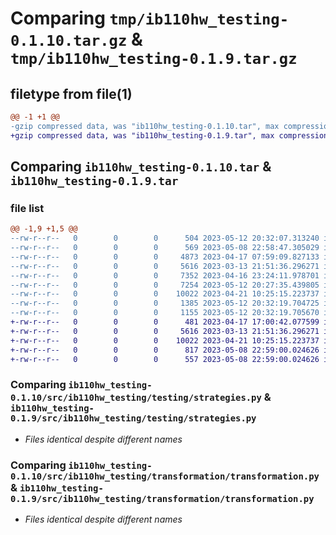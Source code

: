 # Comparing `tmp/ib110hw_testing-0.1.10.tar.gz` & `tmp/ib110hw_testing-0.1.9.tar.gz`

## filetype from file(1)

```diff
@@ -1 +1 @@
-gzip compressed data, was "ib110hw_testing-0.1.10.tar", max compression
+gzip compressed data, was "ib110hw_testing-0.1.9.tar", max compression
```

## Comparing `ib110hw_testing-0.1.10.tar` & `ib110hw_testing-0.1.9.tar`

### file list

```diff
@@ -1,9 +1,5 @@
--rw-r--r--   0        0        0      504 2023-05-12 20:32:07.313240 ib110hw_testing-0.1.10/pyproject.toml
--rw-r--r--   0        0        0      569 2023-05-08 22:58:47.305029 ib110hw_testing-0.1.10/README.md
--rw-r--r--   0        0        0     4873 2023-04-17 07:59:09.827133 ib110hw_testing-0.1.10/src/ib110hw_testing/testing/__pycache__/strategies.cpython-36.pyc
--rw-r--r--   0        0        0     5616 2023-03-13 21:51:36.296271 ib110hw_testing-0.1.10/src/ib110hw_testing/testing/strategies.py
--rw-r--r--   0        0        0     7352 2023-04-16 23:24:11.978701 ib110hw_testing-0.1.10/src/ib110hw_testing/transformation/__pycache__/transformation.cpython-310.pyc
--rw-r--r--   0        0        0     7254 2023-05-12 20:27:35.439805 ib110hw_testing-0.1.10/src/ib110hw_testing/transformation/__pycache__/transformation.cpython-36.pyc
--rw-r--r--   0        0        0    10022 2023-04-21 10:25:15.223737 ib110hw_testing-0.1.10/src/ib110hw_testing/transformation/transformation.py
--rw-r--r--   0        0        0     1385 2023-05-12 20:32:19.704725 ib110hw_testing-0.1.10/setup.py
--rw-r--r--   0        0        0     1155 2023-05-12 20:32:19.705670 ib110hw_testing-0.1.10/PKG-INFO
+-rw-r--r--   0        0        0      481 2023-04-17 17:00:42.077599 ib110hw_testing-0.1.9/pyproject.toml
+-rw-r--r--   0        0        0     5616 2023-03-13 21:51:36.296271 ib110hw_testing-0.1.9/src/ib110hw_testing/testing/strategies.py
+-rw-r--r--   0        0        0    10022 2023-04-21 10:25:15.223737 ib110hw_testing-0.1.9/src/ib110hw_testing/transformation/transformation.py
+-rw-r--r--   0        0        0      817 2023-05-08 22:59:00.024626 ib110hw_testing-0.1.9/setup.py
+-rw-r--r--   0        0        0      557 2023-05-08 22:59:00.024626 ib110hw_testing-0.1.9/PKG-INFO
```

### Comparing `ib110hw_testing-0.1.10/src/ib110hw_testing/testing/strategies.py` & `ib110hw_testing-0.1.9/src/ib110hw_testing/testing/strategies.py`

 * *Files identical despite different names*

### Comparing `ib110hw_testing-0.1.10/src/ib110hw_testing/transformation/transformation.py` & `ib110hw_testing-0.1.9/src/ib110hw_testing/transformation/transformation.py`

 * *Files identical despite different names*

